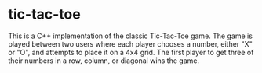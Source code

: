 # tic-tac-toe
 This is a C++ implementation of the classic Tic-Tac-Toe game. The game is played between two users where each player chooses a number, either "X" or "O", and attempts to place it on a 4x4 grid. The first player to get three of their numbers in a row, column, or diagonal wins the game.
